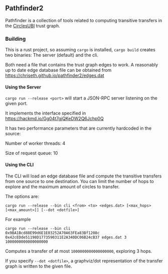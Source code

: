 ## Pathfinder2

Pathfinder is a collection of tools related to
computing transitive transfers in the
[CirclesUBI](https://joincircles.net) trust graph.

### Building

This is a rust project, so assuming `cargo` is installed, `cargo build`
creates two binaries: The server (default) and the cli.

Both need a file that contains the trust graph edges to work.
A reasonably up to date edge database file can be obtained from
https://chriseth.github.io/pathfinder2/edges.dat


#### Using the Server

`cargo run --release <port>` will start a JSON-RPC server listening on the given port.

It implements the interface specified in https://hackmd.io/Gg04t7gjQKeDW2Q6Jchp0Q

It has two performance parameters that are currently hardcoded in the source:

Number of worker threads: 4

Size of request queue: 10

#### Using the CLI

The CLI will load an edge database file and compute the transitive transfers
from one source to one destination. You can limit the number of hops to explore
and the maximum amount of circles to transfer.


The options are:

`cargo run --release --bin cli <from> <to> <edges.dat> [<max_hops> [<max_amount>]] [--dot <dotfile>]`

For example 

`cargo run --release --bin cli 0x9BA1Bcd88E99d6E1E03252A70A63FEa83Bf1208c 0x42cEDde51198D1773590311E2A340DC06B24cB37 edges.dat 3 1000000000000000000`

Computes a transfer of at most `1000000000000000000`, exploring 3 hops.

If you specify `--dot <dotfile>`, a graphviz/dot representation of the transfer graph is written to the given file.
